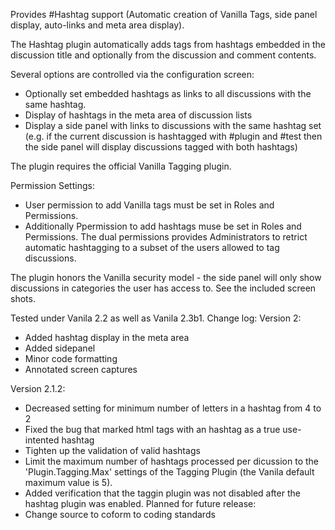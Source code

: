 Provides #Hashtag support (Automatic creation of Vanilla Tags, side panel display, auto-links and meta area display).

The Hashtag plugin automatically adds tags from hashtags embedded in the discussion title and optionally from the discussion and comment contents.

Several options are controlled via the configuration screen:
- Optionally set embedded hashtags as links to all discussions with the same hashtag.
- Display of hashtags in the meta area of discussion lists
- Display a side panel with links to discussions with the same hashtag set (e.g. if the current discussion is hashtagged with #plugin and #test then the side panel will display discussions tagged with both hashtags)

The plugin requires the official Vanilla Tagging plugin.

Permission Settings:
- User permission to add Vanilla tags must be set in Roles and Permissions.
- Additionally Ppermission to add hashtags muse be set in Roles and Permissions.
The dual permissions provides Administrators to retrict automatic hashtagging to a subset of the users allowed to tag discussions.

The plugin honors the Vanilla security model - the side panel will only show discussions in categories the user has access to.
See the included screen shots.
 
Tested under Vanila 2.2 as well as Vanila 2.3b1.
Change log:
Version 2: 
- Added hashtag display in the meta area
- Added sidepanel
- Minor code formatting
- Annotated screen captures

Version 2.1.2:
- Decreased setting for minimum number of letters in a hashtag from 4 to 2
- Fixed the bug that marked html tags with an hashtag as a true use-intented hashtag
- Tighten up the validation of valid hashtags 
- Limit the maximum number of hashtags processed per dicussion to the 'Plugin.Tagging.Max' settings of the Tagging Plugin (the Vanila default maximum value is 5).
- Added verification that the taggin plugin was not disabled after the hashtag plugin was enabled.
Planned for future release:
- Change source to coform to coding standards 
